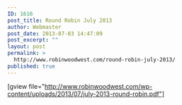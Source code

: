 ```yaml
---
ID: 1616
post_title: Round Robin July 2013
author: Webmaster
post_date: 2013-07-03 14:47:09
post_excerpt: ""
layout: post
permalink: >
  http://www.robinwoodwest.com/round-robin-july-2013/
published: true
---
```

[gview file="http://www.robinwoodwest.com/wp-content/uploads/2013/07/july-2013-round-robin.pdf"]
